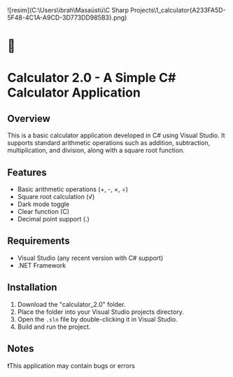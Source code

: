 



![resim](C:\Users\ibrah\Masaüstü\C Sharp Projects\1_calculator\{A233FA5D-5F48-4C1A-A9CD-3D773DD985B3}.png)

# 🧮 

# Calculator 2.0 - A Simple C# Calculator Application

## Overview
This is a basic calculator application developed in C# using Visual Studio. It supports standard arithmetic operations such as addition, subtraction, multiplication, and division, along with a square root function. 

## Features
- Basic arithmetic operations (+, -, ×, ÷)
- Square root calculation (√)
- Dark mode toggle
- Clear function (C)
- Decimal point support (.)

## Requirements
- Visual Studio (any recent version with C# support)
- .NET Framework

## Installation
1. Download the "calculator_2.0" folder.
2. Place the folder into your Visual Studio projects directory.
3. Open the `.sln` file by double-clicking it in Visual Studio.
4. Build and run the project.



## Notes
❗This application may contain bugs or errors

